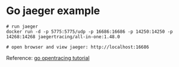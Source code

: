 # Go jaeger example

```shell
# run jaeger
docker run -d -p 5775:5775/udp -p 16686:16686 -p 14250:14250 -p 14268:14268 jaegertracing/all-in-one:1.48.0

# open browser and view jaeger: http://localhost:16686
```

Reference: [go opentracing tutorial](https://github.com/yurishkuro/opentracing-tutorial/tree/master/go)
